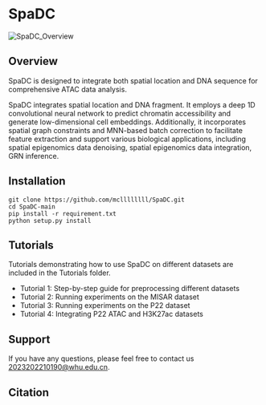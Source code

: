 # SpaDC

![SpaDC_Overview](https://github.com/mcllllllll/SpaDC/SpaDC_Overview.png)


## Overview

SpaDC is designed to integrate both spatial location and DNA sequence for comprehensive ATAC data analysis.

SpaDC integrates spatial location and DNA fragment. It employs a deep 1D convolutional neural network to predict chromatin accessibility and generate low-dimensional cell embeddings. Additionally, it incorporates spatial graph constraints and MNN-based batch correction to facilitate feature extraction and support various biological applications, including spatial epigenomics data denoising, spatial epigenomics data integration, GRN inference. 



## Installation 

```
git clone https://github.com/mcllllllll/SpaDC.git
cd SpaDC-main
pip install -r requirement.txt
python setup.py install
```



## Tutorials

Tutorials demonstrating how to use SpaDC on different datasets are included in the Tutorials folder.

- Tutorial 1: Step-by-step guide for preprocessing different datasets
- Tutorial 2: Running experiments on the MISAR dataset
- Tutorial 3: Running experiments on the P22 dataset
- Tutorial 4: Integrating P22 ATAC and H3K27ac datasets



## Support

If you have any questions, please feel free to contact us [2023202210190@whu.edu.cn](2023202210190@whu.edu.cn). 



## Citation


